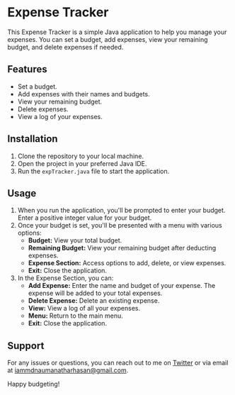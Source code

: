 # Expense Tracker

This Expense Tracker is a simple Java application to help you manage your expenses. You can set a budget, add expenses, view your remaining budget, and delete expenses if needed.

## Features

- Set a budget.
- Add expenses with their names and budgets.
- View your remaining budget.
- Delete expenses.
- View a log of your expenses.

## Installation

1. Clone the repository to your local machine.
2. Open the project in your preferred Java IDE.
3. Run the `expTracker.java` file to start the application.

## Usage

1. When you run the application, you'll be prompted to enter your budget. Enter a positive integer value for your budget.
2. Once your budget is set, you'll be presented with a menu with various options:
   - **Budget:** View your total budget.
   - **Remaining Budget:** View your remaining budget after deducting expenses.
   - **Expense Section:** Access options to add, delete, or view expenses.
   - **Exit:** Close the application.
3. In the Expense Section, you can:
   - **Add Expense:** Enter the name and budget of your expense. The expense will be added to your total expenses.
   - **Delete Expense:** Delete an existing expense.
   - **View:** View a log of all your expenses.
   - **Menu:** Return to the main menu.
   - **Exit:** Close the application.

## Support

For any issues or questions, you can reach out to me on [Twitter](https://x.com/Naumanxaim0) or via email at iammdnaumanatharhasan@gmail.com.

Happy budgeting!
